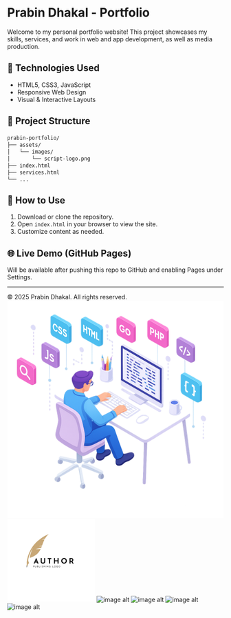 
# Prabin Dhakal - Portfolio

Welcome to my personal portfolio website! This project showcases my skills, services, and work in web and app development, as well as media production.

## 🔧 Technologies Used
- HTML5, CSS3, JavaScript
- Responsive Web Design
- Visual & Interactive Layouts

## 📂 Project Structure
```
prabin-portfolio/
├── assets/
│   └── images/
│       └── script-logo.png
├── index.html
├── services.html
└── ...
```

## 🚀 How to Use
1. Download or clone the repository.
2. Open `index.html` in your browser to view the site.
3. Customize content as needed.

## 🌐 Live Demo (GitHub Pages)
Will be available after pushing this repo to GitHub and enabling Pages under Settings.

---

© 2025 Prabin Dhakal. All rights reserved.
![image alt](https://github.com/Prabinc17/prabin-portfolio.com/blob/2562b130357d37ff910948559508854f7887529c/ChatGPT%20Image%20Jul%2013%2C%202025%2C%2007_30_34%20PM.png)
![image alt](https://github.com/Prabinc17/prabin-portfolio.com/blob/3224c3c8fed158ad1704fc79f4fec9d175dc030c/script-logo.png)
![image alt]()
![image alt]()
![image alt]()
![image alt]()
